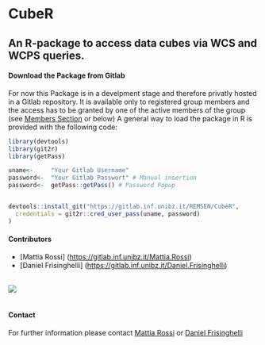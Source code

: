 # CubeR
## An R-package to access data cubes via WCS and WCPS queries.


#### Download the Package from Gitlab

For now this Package is in a develpment stage and therefore privatly hosted in a Gitlab repository. It is available only to registered group members and the access has to be granted by one of the active members of the group (see [Members Section](https://gitlab.inf.unibz.it/REMSEN/CubeR/project_members) or below)
A general way to load the package in R is provided with the following code:<br>

```r
library(devtools)
library(git2r)
library(getPass)

uname<-     "Your Gitlab Username"
password<-  "Your Gitlab Passwort" # Manual insertion
password<-  getPass::getPass() # Password Popup


devtools::install_git("https://gitlab.inf.unibz.it/REMSEN/CubeR", 
  credentials = git2r::cred_user_pass(uname, password)
)

```

#### Contributors

* [Mattia Rossi] (https://gitlab.inf.unibz.it/Mattia.Rossi)
* [Daniel Frisinghelli] (https://gitlab.inf.unibz.it/Daniel.Frisinghelli)<br>

<br>![](http://www.eurac.edu/Style%20Library/logoEURAC.jpg)<br><br>

#### Contact

For further information please contact [Mattia Rossi](mattia.rossi@eurac.edu) or [Daniel Frisinghelli](daniel.frisinghelli@eurac.edu)
